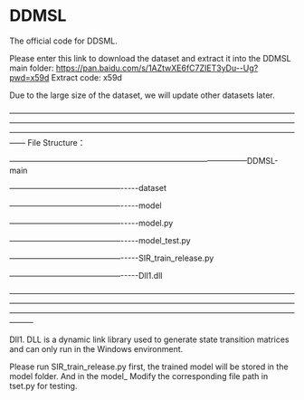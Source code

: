 # DDMSL
The official code for DDSML.

Please enter this link to download the dataset and extract it into the DDMSL main folder: 
https://pan.baidu.com/s/1AZtwXE6fC7ZIET3yDu--Ug?pwd=x59d Extract code: x59d 

Due to the large size of the dataset, we will update other datasets later.

——————————————————————————————————————————————————————————————————————————————————————————————————————————————
File Structure：

——————————————————————————————DDMSL-main

——————————————-----dataset

——————————————-----model

——————————————-----model.py

——————————————-----model_test.py

——————————————-----SIR_train_release.py

——————————————-----Dll1.dll

———————————————————————————————————————————————————————————————————————————————————————————————————————————————

Dll1. DLL is a dynamic link library used to generate state transition matrices and can only run in the Windows environment.


Please run SIR_train_release.py first, the trained model will be stored in the model folder. And in the model_ Modify the corresponding file path in tset.py for testing.
